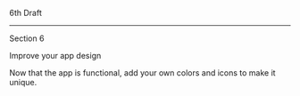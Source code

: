 6th Draft 

- - - -

Section 6

Improve your app design

Now that the app is functional, add your own colors and icons to make it unique.
